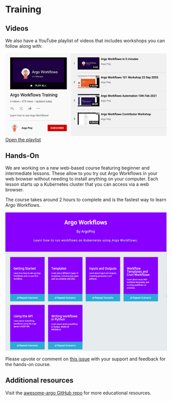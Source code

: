 # Training

## Videos

We also have a YouTube playlist of videos that includes workshops you can follow along with:

[![Videos Screenshot](assets/videos.png) Open the playlist](https://youtube.com/playlist?list=PLGHfqDpnXFXLHfeapfvtt9URtUF1geuBo)

## Hands-On

We are working on a new web-based course featuring beginner and intermediate lessons. These allow to you try out Argo Workflows in your web browser without needing to install anything on your computer. Each lesson starts up a Kubernetes cluster that you can access via a web browser.

The course takes around 2 hours to complete and is the fastest way to learn Argo Workflows.

![Katacoda Screenshot](assets/katacoda.png)

Please upvote or comment on [this issue](https://github.com/argoproj/argo-workflows/issues/8899) with your support and feedback for the hands-on course.

## Additional resources

Visit the [awesome-argo GitHub repo](https://github.com/terrytangyuan/awesome-argo) for more educational resources.
